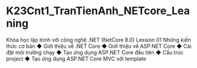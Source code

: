 # K23Cnt1_TranTienAnh_NETcore_Leaning
Khóa học lập trình với công nghệ .NET (NetCore 8.0)
Lession 01 Những kiến thức cơ bản
◆ Giới thiệu về .NET Core
◆ Giới thiệu về ASP.NET Core
◆ Cài đặt môi trường chạy
◆ Tạo ứng dụng ASP.NET Core đầu tiên
◆ Cấu trúc project
◆ Tạo ứng dụng ASP.NET Core MVC với template
